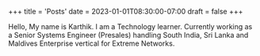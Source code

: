 +++
title = 'Posts'
date = 2023-01-01T08:30:00-07:00
draft = false
+++

Hello, My name is Karthik. I am a Technology learner. Currently working as a Senior Systems Engineer (Presales) handling South India, Sri Lanka and Maldives Enterprise vertical for Extreme Networks.
